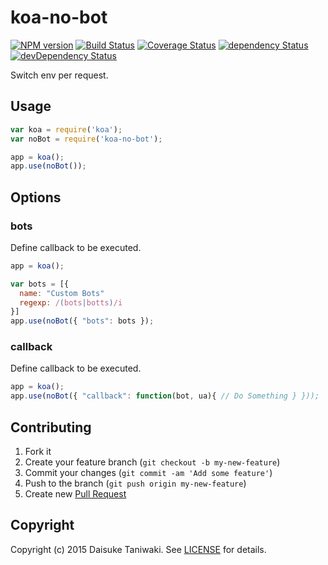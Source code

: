# koa-no-bot

[![NPM version][npm-image]][npm-link]
[![Build Status][build-image]][build-link]
[![Coverage Status][coverage-image]][coverage-link]
[![dependency Status][dep-image]][dep-link]
[![devDependency Status][dev-dep-image]][dev-dep-link]

Switch env per request.

## Usage

```javascript
var koa = require('koa');
var noBot = require('koa-no-bot');

app = koa();
app.use(noBot());
```

## Options

### bots

Define callback to be executed.

```javascript
app = koa();

var bots = [{
  name: "Custom Bots"
  regexp: /(bots|botts)/i
}]
app.use(noBot({ "bots": bots });
```

### callback

Define callback to be executed.

```javascript
app = koa();
app.use(noBot({ "callback": function(bot, ua){ // Do Something } }));
```

## Contributing

1. Fork it
2. Create your feature branch (`git checkout -b my-new-feature`)
3. Commit your changes (`git commit -am 'Add some feature'`)
4. Push to the branch (`git push origin my-new-feature`)
5. Create new [Pull Request](../../pull/new/master)

## Copyright

Copyright (c) 2015 Daisuke Taniwaki. See [LICENSE](LICENSE) for details.


[npm-image]: https://badge.fury.io/js/koa-no-bot.svg
[npm-link]: http://badge.fury.io/js/koa-no-bot
[build-image]: https://secure.travis-ci.org/dtaniwaki/koa-no-bot.svg
[build-link]:  http://travis-ci.org/dtaniwaki/koa-no-bot
[coverage-image]: https://img.shields.io/coveralls/dtaniwaki/koa-no-bot.svg
[coverage-link]: https://coveralls.io/r/dtaniwaki/koa-no-bot
[dep-image]: https://david-dm.org/dtaniwaki/koa-no-bot/status.svg
[dep-link]: https://david-dm.org/dtaniwaki/koa-no-bot#info=dependencies
[dev-dep-image]: https://david-dm.org/dtaniwaki/koa-no-bot/dev-status.svg
[dev-dep-link]: https://david-dm.org/dtaniwaki/koa-no-bot#info=devDependencies
